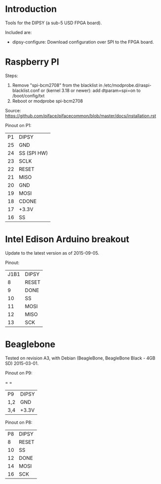 Introduction
============

Tools for the DIPSY (a sub-5 USD FPGA board).

Included are:
* dipsy-configure: Download configuration over SPI to the FPGA board.


Raspberry PI
============
Steps:
<ol>
<li>
Remove "spi-bcm2708" from the blacklist in /etc/modprobe.d/raspi-blacklist.conf or (kernel 3.18 or newer): add dtparam=spi=on to /boot/config/txt
</li>
<li>
Reboot or modprobe spi-bcm2708
</li>
</ol>

Source: https://github.com/piface/pifacecommon/blob/master/docs/installation.rst

Pinout on P1:<table>
<tr>
	<td>P1</td><td>DIPSY</td>
</tr>
	<td>25</td><td>GND</td>
</tr>
<tr>
	<td>24</td><td>SS (SPI HW)</td>
</tr>
<tr>
	<td>23</td><td>SCLK</td>
</tr>
<tr>
	<td>22</td><td>RESET</td>
</tr>
<tr>
	<td>21</td><td>MISO</td>
</tr>
<tr>
	<td>20</td><td>GND</td>
</tr>
<tr>
	<td>19</td><td>MOSI</td>
</tr>
<tr>
	<td>18</td><td>CDONE</td>
</tr>
<tr>
	<td>17</td><td>+3.3V</td>
</tr>
<tr>
	<td>16</td><td>SS</td>
</tr>
</table>

Intel Edison Arduino breakout
=============================
Update to the latest version as of 2015-09-05.

Pinout:<table>
<tr>
	<td>J1B1</td><td>DIPSY</td>
</tr>
<tr>
	 <td>8</td><td>RESET</td>
</tr>
<tr>
	 <td>9</td><td>DONE</td>
</tr>
<tr>
	<td>10</td><td>SS</td>
</tr>
<tr>
	<td>11</td><td>MOSI</td>
</tr>
<tr>
	<td>12</td><td>MISO</td>
</tr>
<tr>
	<td>13</td><td>SCK</td>
</tr>
</table>

Beaglebone
==========
Tested on revision A3, with Debian (BeagleBone, BeagleBone Black - 4GB SD) 2015-03-01.


Pinout on P9:<table>
<tr>
	<td>P9</td><td>DIPSY</td>
</tr>
<tr>
	<td>1,2</td> = <td>GND</td>
</tr>
<tr>
	<td>3,4</td> = <td>+3.3V</td>
</tr>
</table>

Pinout on P8:<table>
<tr>
	<td>P8</td><td>DIPSY</td>
</tr>
<tr>
	 <td>8</td><td>RESET</td>
</tr>
<tr>
	<td>10</td><td>SS</td>
</tr>
<tr>
	<td>12</td><td>DONE</td>
</tr>
<tr>
	<td>14</td><td>MOSI</td>
</tr>
<tr>
	<td>16</td><td>SCK</td>
</tr>
</table>
